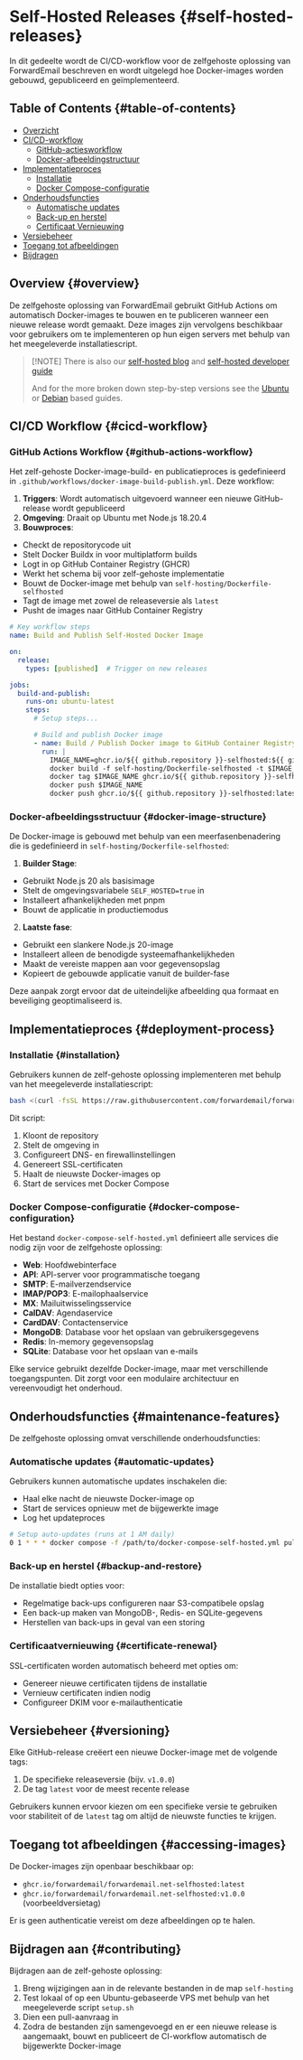 # Self-Hosted Releases {#self-hosted-releases}

In dit gedeelte wordt de CI/CD-workflow voor de zelfgehoste oplossing van ForwardEmail beschreven en wordt uitgelegd hoe Docker-images worden gebouwd, gepubliceerd en geïmplementeerd.

## Table of Contents {#table-of-contents}

* [Overzicht](#overview)
* [CI/CD-workflow](#cicd-workflow)
  * [GitHub-actiesworkflow](#github-actions-workflow)
  * [Docker-afbeeldingstructuur](#docker-image-structure)
* [Implementatieproces](#deployment-process)
  * [Installatie](#installation)
  * [Docker Compose-configuratie](#docker-compose-configuration)
* [Onderhoudsfuncties](#maintenance-features)
  * [Automatische updates](#automatic-updates)
  * [Back-up en herstel](#backup-and-restore)
  * [Certificaat Vernieuwing](#certificate-renewal)
* [Versiebeheer](#versioning)
* [Toegang tot afbeeldingen](#accessing-images)
* [Bijdragen](#contributing)

## Overview {#overview}

De zelfgehoste oplossing van ForwardEmail gebruikt GitHub Actions om automatisch Docker-images te bouwen en te publiceren wanneer een nieuwe release wordt gemaakt. Deze images zijn vervolgens beschikbaar voor gebruikers om te implementeren op hun eigen servers met behulp van het meegeleverde installatiescript.

> \[!NOTE]
> There is also our [self-hosted blog](https://forwardemail.net/blog/docs/self-hosted-solution) and [self-hosted developer guide](https://forwardemail.net/self-hosted)
>
> And for the more broken down step-by-step versions see the [Ubuntu](https://forwardemail.net/guides/selfhosted-on-ubuntu) or [Debian](https://forwardemail.net/guides/selfhosted-on-debian) based guides.

## CI/CD Workflow {#cicd-workflow}

### GitHub Actions Workflow {#github-actions-workflow}

Het zelf-gehoste Docker-image-build- en publicatieproces is gedefinieerd in `.github/workflows/docker-image-build-publish.yml`. Deze workflow:

1. **Triggers**: Wordt automatisch uitgevoerd wanneer een nieuwe GitHub-release wordt gepubliceerd
2. **Omgeving**: Draait op Ubuntu met Node.js 18.20.4
3. **Bouwproces**:
* Checkt de repositorycode uit
* Stelt Docker Buildx in voor multiplatform builds
* Logt in op GitHub Container Registry (GHCR)
* Werkt het schema bij voor zelf-gehoste implementatie
* Bouwt de Docker-image met behulp van `self-hosting/Dockerfile-selfhosted`
* Tagt de image met zowel de releaseversie als `latest`
* Pusht de images naar GitHub Container Registry

```yaml
# Key workflow steps
name: Build and Publish Self-Hosted Docker Image

on:
  release:
    types: [published]  # Trigger on new releases

jobs:
  build-and-publish:
    runs-on: ubuntu-latest
    steps:
      # Setup steps...

      # Build and publish Docker image
      - name: Build / Publish Docker image to GitHub Container Registry
        run: |
          IMAGE_NAME=ghcr.io/${{ github.repository }}-selfhosted:${{ github.ref_name }}
          docker build -f self-hosting/Dockerfile-selfhosted -t $IMAGE_NAME .
          docker tag $IMAGE_NAME ghcr.io/${{ github.repository }}-selfhosted:latest
          docker push $IMAGE_NAME
          docker push ghcr.io/${{ github.repository }}-selfhosted:latest
```

### Docker-afbeeldingsstructuur {#docker-image-structure}

De Docker-image is gebouwd met behulp van een meerfasenbenadering die is gedefinieerd in `self-hosting/Dockerfile-selfhosted`:

1. **Builder Stage**:
* Gebruikt Node.js 20 als basisimage
* Stelt de omgevingsvariabele `SELF_HOSTED=true` in
* Installeert afhankelijkheden met pnpm
* Bouwt de applicatie in productiemodus

2. **Laatste fase**:
* Gebruikt een slankere Node.js 20-image
* Installeert alleen de benodigde systeemafhankelijkheden
* Maakt de vereiste mappen aan voor gegevensopslag
* Kopieert de gebouwde applicatie vanuit de builder-fase

Deze aanpak zorgt ervoor dat de uiteindelijke afbeelding qua formaat en beveiliging geoptimaliseerd is.

## Implementatieproces {#deployment-process}

### Installatie {#installation}

Gebruikers kunnen de zelf-gehoste oplossing implementeren met behulp van het meegeleverde installatiescript:

```bash
bash <(curl -fsSL https://raw.githubusercontent.com/forwardemail/forwardemail.net/refs/heads/master/self-hosting/setup.sh)
```

Dit script:

1. Kloont de repository
2. Stelt de omgeving in
3. Configureert DNS- en firewallinstellingen
4. Genereert SSL-certificaten
5. Haalt de nieuwste Docker-images op
6. Start de services met Docker Compose

### Docker Compose-configuratie {#docker-compose-configuration}

Het bestand `docker-compose-self-hosted.yml` definieert alle services die nodig zijn voor de zelfgehoste oplossing:

* **Web**: Hoofdwebinterface
* **API**: API-server voor programmatische toegang
* **SMTP**: E-mailverzendservice
* **IMAP/POP3**: E-mailophaalservice
* **MX**: Mailuitwisselingsservice
* **CalDAV**: Agendaservice
* **CardDAV**: Contactenservice
* **MongoDB**: Database voor het opslaan van gebruikersgegevens
* **Redis**: In-memory gegevensopslag
* **SQLite**: Database voor het opslaan van e-mails

Elke service gebruikt dezelfde Docker-image, maar met verschillende toegangspunten. Dit zorgt voor een modulaire architectuur en vereenvoudigt het onderhoud.

## Onderhoudsfuncties {#maintenance-features}

De zelfgehoste oplossing omvat verschillende onderhoudsfuncties:

### Automatische updates {#automatic-updates}

Gebruikers kunnen automatische updates inschakelen die:

* Haal elke nacht de nieuwste Docker-image op
* Start de services opnieuw met de bijgewerkte image
* Log het updateproces

```bash
# Setup auto-updates (runs at 1 AM daily)
0 1 * * * docker compose -f /path/to/docker-compose-self-hosted.yml pull && docker compose -f /path/to/docker-compose-self-hosted.yml up -d >> /var/log/autoupdate.log 2>&1
```

### Back-up en herstel {#backup-and-restore}

De installatie biedt opties voor:

* Regelmatige back-ups configureren naar S3-compatibele opslag
* Een back-up maken van MongoDB-, Redis- en SQLite-gegevens
* Herstellen van back-ups in geval van een storing

### Certificaatvernieuwing {#certificate-renewal}

SSL-certificaten worden automatisch beheerd met opties om:

* Genereer nieuwe certificaten tijdens de installatie
* Vernieuw certificaten indien nodig
* Configureer DKIM voor e-mailauthenticatie

## Versiebeheer {#versioning}

Elke GitHub-release creëert een nieuwe Docker-image met de volgende tags:

1. De specifieke releaseversie (bijv. `v1.0.0`)
2. De tag `latest` voor de meest recente release

Gebruikers kunnen ervoor kiezen om een specifieke versie te gebruiken voor stabiliteit of de `latest` tag om altijd de nieuwste functies te krijgen.

## Toegang tot afbeeldingen {#accessing-images}

De Docker-images zijn openbaar beschikbaar op:

* `ghcr.io/forwardemail/forwardemail.net-selfhosted:latest`
* `ghcr.io/forwardemail/forwardemail.net-selfhosted:v1.0.0` (voorbeeldversietag)

Er is geen authenticatie vereist om deze afbeeldingen op te halen.

## Bijdragen aan {#contributing}

Bijdragen aan de zelf-gehoste oplossing:

1. Breng wijzigingen aan in de relevante bestanden in de map `self-hosting`
2. Test lokaal of op een Ubuntu-gebaseerde VPS met behulp van het meegeleverde script `setup.sh`
3. Dien een pull-aanvraag in
4. Zodra de bestanden zijn samengevoegd en er een nieuwe release is aangemaakt, bouwt en publiceert de CI-workflow automatisch de bijgewerkte Docker-image